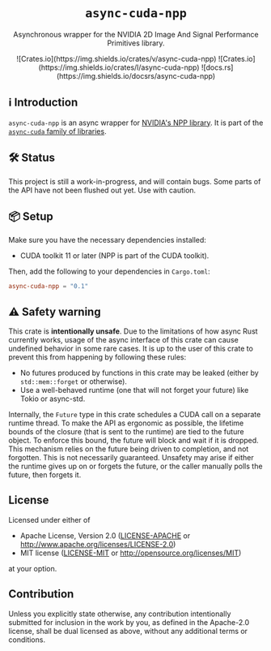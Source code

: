 <h1 align="center">
  <code>async-cuda-npp</code>
</h1>
<p align="center">Asynchronous wrapper for the NVIDIA 2D Image And Signal Performance Primitives library.</p>
<div align="center">
![Crates.io](https://img.shields.io/crates/v/async-cuda-npp)
![Crates.io](https://img.shields.io/crates/l/async-cuda-npp)
![docs.rs](https://img.shields.io/docsrs/async-cuda-npp)
</div>

## ℹ️ Introduction

`async-cuda-npp` is an async wrapper for [NVIDIA's NPP library](https://developer.nvidia.com/npp).
It is part of the [`async-cuda` family of libraries](./../..).

## 🛠 S️️tatus

This project is still a work-in-progress, and will contain bugs. Some parts of the API have not
been flushed out yet. Use with caution.

## 📦 Setup

Make sure you have the necessary dependencies installed:

* CUDA toolkit 11 or later (NPP is part of the CUDA toolkit).

Then, add the following to your dependencies in `Cargo.toml`:

```toml
async-cuda-npp = "0.1"
```

## ⚠️ Safety warning

This crate is **intentionally unsafe**. Due to the limitations of how async Rust currently works,
usage of the async interface of this crate can cause undefined behavior in some rare cases. It is up
to the user of this crate to prevent this from happening by following these rules:

* No futures produced by functions in this crate may be leaked (either by `std::mem::forget` or
  otherwise).
* Use a well-behaved runtime (one that will not forget your future) like Tokio or async-std.

Internally, the `Future` type in this crate schedules a CUDA call on a separate runtime thread. To
make the API as ergonomic as possible, the lifetime bounds of the closure (that is sent to the
runtime) are tied to the future object. To enforce this bound, the future will block and wait if it
is dropped. This mechanism relies on the future being driven to completion, and not forgotten. This
is not necessarily guaranteed. Unsafety may arise if either the runtime gives up on or forgets the
future, or the caller manually polls the future, then forgets it.

## License

Licensed under either of

 * Apache License, Version 2.0
   ([LICENSE-APACHE](LICENSE-APACHE) or http://www.apache.org/licenses/LICENSE-2.0)
 * MIT license
   ([LICENSE-MIT](LICENSE-MIT) or http://opensource.org/licenses/MIT)

at your option.

## Contribution

Unless you explicitly state otherwise, any contribution intentionally submitted
for inclusion in the work by you, as defined in the Apache-2.0 license, shall be
dual licensed as above, without any additional terms or conditions.